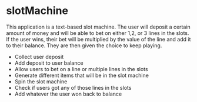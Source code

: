 # slotMachine
This application is a text-based slot machine. The user will deposit a certain amount of money and will be able to bet on either 1,2, or 3 lines in the slots. If the user wins, their bet will be multiplied by the value of the line and add it to their balance. They are then given the choice to keep playing.

* Collect user deposit
* Add deposit to user balance
* Allow users to bet on a line or multiple lines in the slots
* Generate different items that will be in the slot machine
* Spin the slot machine
* Check if users got any of those lines in the slots
* Add whatever the user won back to balance